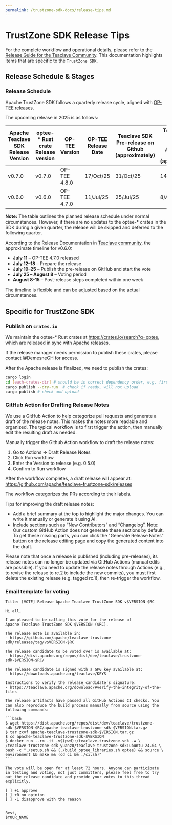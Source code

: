 ```yaml
---
permalink: /trustzone-sdk-docs/release-tips.md
---
```


# TrustZone SDK Release Tips

For the complete workflow and operational details, please refer to the [Release Guide for the Teaclave Community](https://teaclave.apache.org/release-guide).
This documentation highlights items that are specific to the `TrustZone SDK`.

## Release Schedule & Stages

### Release Schedule

Apache TrustZone SDK follows a quarterly release cycle, aligned with [OP-TEE releases](https://optee.readthedocs.io/en/latest/general/releases.html).

The upcoming release in 2025 is as follows:

| Apache Teaclave SDK Release Version | optee-* Rust crate Release version | OP-TEE Version | OP-TEE Release Date | Teaclave SDK Pre-release on Github (approximately) | Teaclave SDK Finalized Release on Apache and `crates.io` (approximately) |
|-------------------------------------|-------------------------------------|----------------|--------------------|----------------------------------------------------|--------------------------------------------------------------------------|
| v0.7.0 | v0.7.0 | OP-TEE 4.8.0 | 17/Oct/25 | 31/Oct/25 | 14/Nov/25 |
| v0.6.0 | v0.6.0 | OP-TEE 4.7.0 | 11/Jul/25 | 25/Jul/25 | 8/Aug/25 |

**Note:** The table outlines the planned release schedule under normal circumstances. However, if there are no updates to the optee-* crates in the SDK during a given quarter, the release will be skipped and deferred to the following quarter.

According to the Release Documentation in [Teaclave community](https://teaclave.apache.org/release-guide), the approximate timeline for v0.6.0:

- **July 11** – OP-TEE 4.7.0 released
- **July 12–18** – Prepare the release
- **July 19–25** – Publish the pre-release on GitHub and start the vote
- **July 25 – August 8** – Voting period
- **August 8-15** – Post-release steps completed within one week

The timeline is flexible and can be adjusted based on the actual circumstances.


## Specific for TrustZone SDK

### Publish on `crates.io`

We maintain the optee-* Rust crates at <https://crates.io/search?q=optee>, which are released in sync with Apache releases.

If the release manager needs permission to publish these crates, please contact @DemesneGH for access.

After the Apache release is finalized, we need to publish the crates:

```bash
cargo login
cd [each-crates-dir] # should be in correct dependency order, e.g. first optee-teec-sys, then optee-teec
cargo publish --dry-run  # check if ready, will not upload
cargo publish # check and upload
```

### GitHub Action for Drafting Release Notes

We use a GitHub Action to help categorize pull requests and generate a draft of the release notes. This makes the notes more readable and organized. The typical workflow is to first trigger the action, then manually edit the resulting draft as needed.

Manually trigger the Github Action workflow to draft the release notes:

1. Go to Actions → Draft Release Notes
2. Click Run workflow
3. Enter the Version to release (e.g. 0.5.0)
4. Confirm to Run workflow

After the workflow completes, a draft release will appear at:
<https://github.com/apache/teaclave-trustzone-sdk/releases>

The workflow categorizes the PRs according to their labels.

Tips for improving the draft release notes:
- Add a brief summary at the top to highlight the major changes. You can write it manually or generate it using AI.
- Include sections such as “New Contributors” and “Changelog”. Note: Our custom GitHub Action does not generate these sections by default. To get these missing parts, you can click the "Generate Release Notes" button on the release editing page and copy the generated content into the draft.


Please note that once a release is published (including pre-releases), its release notes can no longer be updated via GitHub Actions (manual edits are possible). If you need to update the release notes through Actions (e.g., to revise the release to rc.2 to include the new commits), you must first delete the existing release (e.g. tagged rc.1), then re-trigger the workflow.


### Email template for voting

````
Title: [VOTE] Release Apache Teaclave TrustZone SDK v$VERSION-$RC

Hi all,

I am pleased to be calling this vote for the release of
Apache Teaclave TrustZone SDK $VERSION ($RC).

The release note is available in:
- https://github.com/apache/teaclave-trustzone-sdk/releases/tag/v$VERSION-$RC

The release candidate to be voted over is available at:
- https://dist.apache.org/repos/dist/dev/teaclave/trustzone-sdk-$VERSION-$RC/

The release candidate is signed with a GPG key available at:
- https://downloads.apache.org/teaclave/KEYS 

Instructions to verify the release candidate’s signature:
- https://teaclave.apache.org/download/#verify-the-integrity-of-the-files

The release artifacts have passed all GitHub Actions CI checks. You can also reproduce the build process manually from source using the following commands:

```bash
$ wget https://dist.apache.org/repos/dist/dev/teaclave/trustzone-sdk-$VERSION-$RC/apache-teaclave-trustzone-sdk-$VERSION.tar.gz
$ tar zxvf apache-teaclave-trustzone-sdk-$VERSION.tar.gz
$ cd apache-teaclave-trustzone-sdk-$VERSION
$ docker run --rm -it -v$(pwd):/teaclave-trustzone-sdk -w \
/teaclave-trustzone-sdk yuanz0/teaclave-trustzone-sdk:ubuntu-24.04 \
bash -c "./setup.sh && (./build_optee_libraries.sh optee) && source \
environment && make && (cd ci && ./ci.sh)"
```

The vote will be open for at least 72 hours. Anyone can participate
in testing and voting, not just committers, please feel free to try
out the release candidate and provide your votes to this thread
explicitly.

[ ] +1 approve
[ ] +0 no opinion
[ ] -1 disapprove with the reason


Best,
$YOUR_NAME
````


